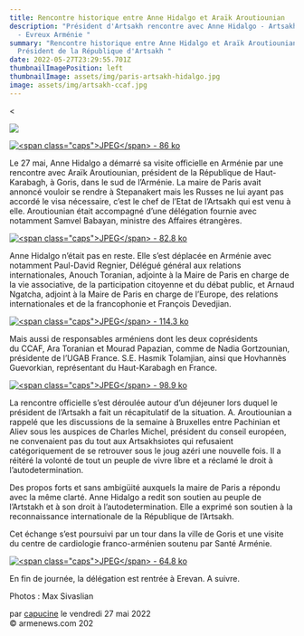 ```yaml
---
title: Rencontre historique entre Anne Hidalgo et Araïk Aroutiounian
description: "Président d'Artsakh rencontre avec Anne Hidalgo - Artsakh Hidalgo
  - Evreux Arménie "
summary: "Rencontre historique entre Anne Hidalgo et Araïk Aroutiounian
  Président de la République d'Artsakh "
date: 2022-05-27T23:29:55.701Z
thumbnailImagePosition: left
thumbnailImage: assets/img/paris-artsakh-hidalgo.jpg
image: assets/img/artsakh-ccaf.jpg
---
```

<<!--StartFragment-->


![](https://armenews.com/local/cache-gd2/1e/f77974560dad791ac2162e4b7894ac.jpg)

[![\<span class="caps">JPEG\</span> - 86 ko](https://armenews.com/local/cache-vignettes/L604xH403/199cb38feef6627a4b220ee1d25071-77e5b.jpg?1653664028)](https://armenews.com/IMG/jpg/img-20220527-wa0006.jpg "jpg/img-20220527-wa0006.jpg")

Le 27 mai, Anne Hidalgo a démarré sa visite officielle en Arménie par une rencontre avec Araïk Aroutiounian, président de la République de Haut-Karabagh, à Goris, dans le sud de l’Arménie. La maire de Paris avait annoncé vouloir se rendre à Stepanakert mais les Russes ne lui ayant pas accordé le visa nécessaire, c’est le chef de l’Etat de l’Artsakh qui est venu à elle. Aroutiounian était accompagné d’une délégation fournie avec notamment Samvel Babayan, ministre des Affaires étrangères.

[![\<span class="caps">JPEG\</span> - 82.8 ko](https://armenews.com/local/cache-vignettes/L614xH410/6643aec334017d31df833b12436e7d-6fbe7.jpg?1653664028)](https://armenews.com/IMG/jpg/img-20220527-wa0007.jpg "jpg/img-20220527-wa0007.jpg")

Anne Hidalgo n’était pas en reste. Elle s’est déplacée en Arménie avec notamment Paul-David Regnier, Délégué général aux relations internationales, Anouch Toranian, adjointe à la Maire de Paris en charge de la vie associative, de la participation citoyenne et du débat public, et Arnaud Ngatcha, adjoint à la Maire de Paris en charge de l’Europe, des relations internationales et de la francophonie et François Devedjian.

[![\<span class="caps">JPEG\</span> - 114.3 ko](https://armenews.com/local/cache-vignettes/L670xH447/img-20220527-wa0005-28bf4.jpg?1653664028)](https://armenews.com/IMG/jpg/img-20220527-wa0005.jpg "jpg/img-20220527-wa0005.jpg")

Mais aussi de responsables arméniens dont les deux coprésidents du CCAF, Ara Toranian et Mourad Papazian, comme de Nadia Gortzounian, présidente de l’UGAB France. S.E. Hasmik Tolamjian, ainsi que Hovhannès Guevorkian, représentant du Haut-Karabagh en France.

[![\<span class="caps">JPEG\</span> - 98.9 ko](https://armenews.com/local/cache-vignettes/L604xH403/0e6fa6433fbda26c4f887f28bdfee7-8ce31.jpg?1653664028)](https://armenews.com/IMG/jpg/img-20220527-wa0003.jpg "jpg/img-20220527-wa0003.jpg")

La rencontre officielle s’est déroulée autour d’un déjeuner lors duquel le président de l’Artsakh a fait un récapitulatif de la situation. A. Aroutiounian a rappelé que les discussions de la semaine à Bruxelles entre Pachinian et Aliev sous les auspices de Charles Michel, président du conseil européen, ne convenaient pas du tout aux Artsakhsiotes qui refusaient catégoriquement de se retrouver sous le joug azéri une nouvelle fois. Il a réitéré la volonté de tout un peuple de vivre libre et a réclamé le droit à l’autodetermination.

Des propos forts et sans ambigüité auxquels la maire de Paris a répondu avec la même clarté. Anne Hidalgo a redit son soutien au peuple de l’Artstakh et à son droit à l’autodetermination. Elle a exprimé son soutien à la reconnaissance internationale de la République de l’Artsakh.

Cet échange s’est poursuivi par un tour dans la ville de Goris et une visite du centre de cardiologie franco-arménien soutenu par Santé Arménie.

[![\<span class="caps">JPEG\</span> - 64.8 ko](https://armenews.com/local/cache-vignettes/L594xH396/3c6156bb58d7068e8351f58607ef13-19180.jpg?1653664028)](https://armenews.com/IMG/jpg/img-20220527-wa0002.jpg "jpg/img-20220527-wa0002.jpg")

En fin de journée, la délégation est rentrée à Erevan. A suivre.

Photos : Max Sivaslian

par [capucine](https://armenews.com/spip.php?page=auteur&id_auteur=541) le vendredi 27 mai 2022\
© armenews.com 202

<!--EndFragment-->